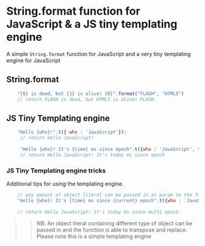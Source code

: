 # String.format function for JavaScript & a JS tiny templating engine
A simple `String.format` function for JavaScript and a very tiny templating engine for JavaScript

## String.format

```javascript
	"{0} is dead, but {1} is alive! {0}".format("FLASH", "HTML5")
	// return FLASH is dead, but HTML5 is alive! FLASH
``` 

## JS Tiny Templating engine

```javascript
	"Hello {who}!".t({ who : 'JavaScript'});
     // return Hello JavaScript!
     
     "Hello {who}! It's {time} ms since epoch".t({who : 'JavaScript', time : 'today'});
     // return Hello JavaScript! It's today ms since epoch
```

### JS Tiny Templating engine tricks
Additional tips for using the templating engine.

```javascript
	// any amount of object literal can be passed in as param to the function
	"Hello {who}! It's {time} ms since {current} epoch".t({who : 'JavaScript', time : 'today'}, {current: 'multi'}); 
	
	// return Hello JavaScript! It's today ms since multi epoch
```


>> NB: An object literal containing different type of object can be passed in and the function is able to transpose and replace. Please note this is a simple templating engine


